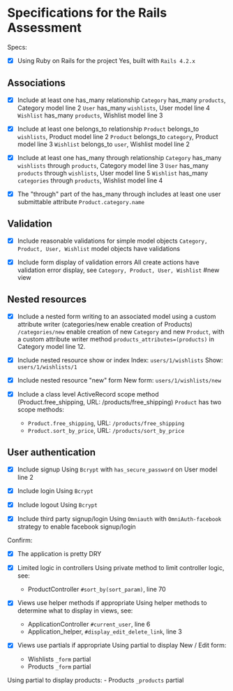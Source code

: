 # Specifications for the Rails Assessment

Specs:
- [x] Using Ruby on Rails for the project
Yes, built with `Rails 4.2.x `

## Associations
- [x] Include at least one has_many relationship
`Category` has_many `products`, Category model line 2
`User` has_many `wishlists`, User model line 4
`Wishlist` has_many `products`, Wishlist model line 3

- [x] Include at least one belongs_to relationship
`Product` belongs_to `wishlists`, Product model line 2
`Product` belongs_to `category`, Product model line 3
`Wishlist` belongs_to `user`, Wishlist model line 2

- [x] Include at least one has_many through relationship
`Category` has_many `wishlists` through `products`, Category model line 3
`User` has_many `products` through `wishlists`, User model line 5
`Wishlist` has_many `categories` through `products`, Wishlist model line 4

- [x] The "through" part of the has_many through includes at least one user submittable attribute
`Product.category.name` 

## Validation
- [x] Include reasonable validations for simple model objects
`Category, Product, User, Wishlist` model objects have validations

- [x] Include form display of validation errors
All create actions have validation error display, see `Category, Product, User, Wishlist` #new view

## Nested resources
- [x] Include a nested form writing to an associated model using a custom attribute writer (categories/new enable creation of Products)
`/categories/new` enable creation of new `Category` and new `Product`, with a custom attribute writer method `products_attributes=(products)` in Category model line 12.

- [x] Include nested resource show or index
Index: `users/1/wishlists`
Show: `users/1/wishlists/1`

- [x] Include nested resource "new" form
New form: `users/1/wishlists/new`

- [x] Include a class level ActiveRecord scope method (Product.free_shipping,  URL: /products/free_shipping)
`Product` has two scope methods: 
    - `Product.free_shipping`, URL: `/products/free_shipping`
    - `Product.sort_by_price`, URL: `/products/sort_by_price`

## User authentication 
- [x] Include signup
Using `Bcrypt` with `has_secure_password` on User model line 2

- [x] Include login
Using `Bcrypt`

- [x] Include logout
Using `Bcrypt`

- [x] Include third party signup/login
Using `Omniauth` with `OmniAuth-facebook` strategy to enable facebook signup/login

Confirm:
- [x] The application is pretty DRY
- [x] Limited logic in controllers
Using private method to limit controller logic, see:
    - ProductController `#sort_by(sort_param)`, line 70

- [x] Views use helper methods if appropriate
Using helper methods to determine what to display in views, see:
    - ApplicationController `#current_user`, line 6
    - Application_helper, `#display_edit_delete_link`, line 3

- [x] Views use partials if appropriate
Using partial to display New / Edit form:
    - Wishlists `_form` partial
    - Products `_form` partial

Using partial to display products:
     - Products `_products` partial